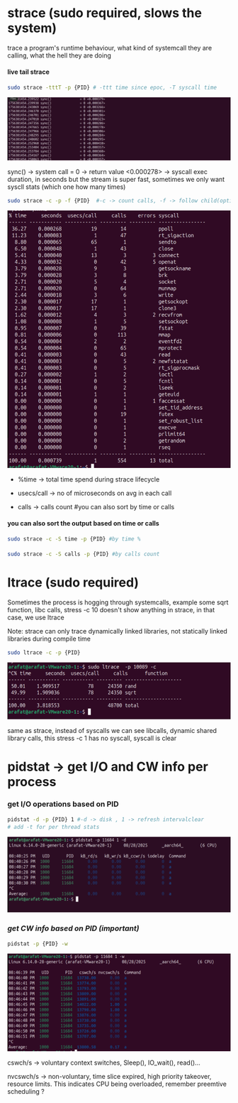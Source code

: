 # strace (sudo required, slows the system)

trace a program's runtime behaviour, what kind of systemcall they are calling, what the hell they are doing


#### live tail strace

```bash
sudo strace -tttT -p {PID} # -ttt time since epoc, -T syscall time
```
![alt text](image-5.png)

sync() -> system call
= 0 -> return value
<0.000278> -> syscall exec duration, in  seconds
but the stream is super fast, sometimes we only want syscll stats (which one how many times)


```bash
sudo strace -c -p -f {PID}  #-c -> count calls, -f -> follow child(optional), -p {PID}
``` 

![alt text](image-6.png)

- %time -> total time spend during strace lifecycle

- usecs/call -> no of microseconds on avg in each call
- calls -> calls count
#you can also sort by time or calls

#### you can also sort the output based on time or calls

```bash
sudo strace -c -S time -p {PID} #by time %

sudo strace -c -S calls -p {PID} #by calls count
```

# ltrace (sudo required)

Sometimes the process is hogging through systemcalls, example some sqrt function, libc calls, stress -c 10 doesn't show anything in strace, in that case, we use ltrace

Note: strace can only trace dynamically linked libraries, not statically linked libraries during compile time

```bash
sudo ltrace -c -p {PID} 
```

![alt text](image-7.png)

same as strace, instead of syscalls we can see libcalls, dynamic shared library calls, this stress -c 1 has no syscall, syscall  is clear



# pidstat -> get I/O and CW info per process


### get I/O operations based on PID
```bash
pidstat -d -p {PID} 1 #-d -> disk , 1 -> refresh intervalclear
# add -t for per thread stats
```


![alt text](image-8.png)




### *__get CW info based on PID (important)__*

```bash
pidstat -p {PID} -w
```
![alt text](image-9.png)


cswch/s -> voluntary context switches, Sleep(), IO_wait(), read()...

nvcswch/s -> non-voluntary, time slice expired, high priority takeover, resource limits. This indicates CPU being overloaded, remember preemtive scheduling ?